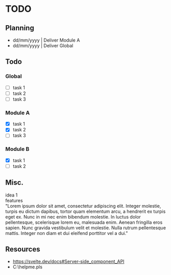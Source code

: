 # TODO

## Planning  

- dd/mm/yyyy | Deliver Module A
- dd/mm/yyyy | Deliver Global

## Todo

### Global

- [ ] task 1
- [ ] task 2
- [ ] task 3

### Module A

- [x] task 1
- [x] task 2
- [ ] task 3

### Module B 

- [x] task 1
- [ ] task 2

## Misc.

idea 1  
features  
"Lorem ipsum dolor sit amet, consectetur adipiscing elit. Integer molestie, turpis eu dictum dapibus, tortor quam elementum arcu, a hendrerit ex turpis eget ex. Nunc in mi nec enim bibendum molestie. In luctus dolor pellentesque, scelerisque lorem eu, malesuada enim. Aenean fringilla eros sapien. Nunc gravida vestibulum velit et molestie. Nulla rutrum pellentesque mattis. Integer non diam et dui eleifend porttitor vel a dui."

## Resources

- https://svelte.dev/docs#Server-side_component_API
- C:\\helpme.pls